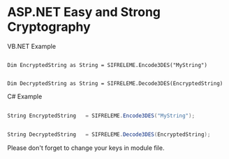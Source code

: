 # ASP.NET Easy and Strong Cryptography

VB.NET Example
```vbnet
 
Dim EncryptedString as String = SIFRELEME.Encode3DES("MyString")


Dim DecryptedString as String = SIFRELEME.Decode3DES(EncryptedString)
```
C# Example

```csharp
 
String EncryptedString   = SIFRELEME.Encode3DES("MyString");


String DecryptedString   = SIFRELEME.Decode3DES(EncryptedString);
```

Please don't forget to change your keys in module file. 

